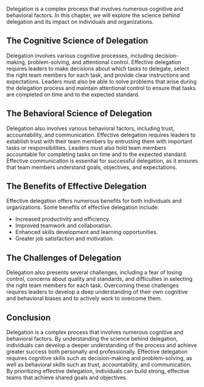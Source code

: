 
Delegation is a complex process that involves numerous cognitive and behavioral factors. In this chapter, we will explore the science behind delegation and its impact on individuals and organizations.

The Cognitive Science of Delegation
-----------------------------------

Delegation involves various cognitive processes, including decision-making, problem-solving, and attentional control. Effective delegation requires leaders to make decisions about which tasks to delegate, select the right team members for each task, and provide clear instructions and expectations. Leaders must also be able to solve problems that arise during the delegation process and maintain attentional control to ensure that tasks are completed on time and to the expected standard.

The Behavioral Science of Delegation
------------------------------------

Delegation also involves various behavioral factors, including trust, accountability, and communication. Effective delegation requires leaders to establish trust with their team members by entrusting them with important tasks or responsibilities. Leaders must also hold team members accountable for completing tasks on time and to the expected standard. Effective communication is essential for successful delegation, as it ensures that team members understand goals, objectives, and expectations.

The Benefits of Effective Delegation
------------------------------------

Effective delegation offers numerous benefits for both individuals and organizations. Some benefits of effective delegation include:

* Increased productivity and efficiency.
* Improved teamwork and collaboration.
* Enhanced skills development and learning opportunities.
* Greater job satisfaction and motivation.

The Challenges of Delegation
----------------------------

Delegation also presents several challenges, including a fear of losing control, concerns about quality and standards, and difficulties in selecting the right team members for each task. Overcoming these challenges requires leaders to develop a deep understanding of their own cognitive and behavioral biases and to actively work to overcome them.

Conclusion
----------

Delegation is a complex process that involves numerous cognitive and behavioral factors. By understanding the science behind delegation, individuals can develop a deeper understanding of the process and achieve greater success both personally and professionally. Effective delegation requires cognitive skills such as decision-making and problem-solving, as well as behavioral skills such as trust, accountability, and communication. By prioritizing effective delegation, individuals can build strong, effective teams that achieve shared goals and objectives.
